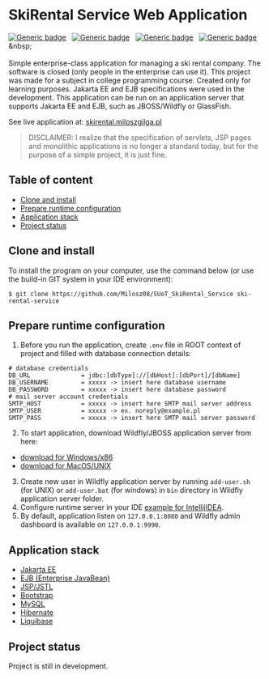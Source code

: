 # SkiRental Service Web Application
[![Generic badge](https://img.shields.io/badge/Made%20with-Jakarta%20EE%2010-1abc9c.svg)](https://jakarta.ee/release/10/)&nbsp;&nbsp;
[![Generic badge](https://img.shields.io/badge/Build%20with-Gradle-green.svg)](https://gradle.org/)&nbsp;&nbsp;
[![Generic badge](https://img.shields.io/badge/Web%20Server-Wildfly/JBOSS%20-brown.svg)](https://www.wildfly.org/)&nbsp;&nbsp;
[![Generic badge](https://img.shields.io/badge/Packaging-WAR-yellow.svg)](https://en.wikipedia.org/wiki/WAR_(file_format))&nbsp;&nbsp;
<br><br>
Simple enterprise-class application for managing a ski rental company. The software is closed (only people in the enterprise can use it). This project was made for a subject in college programming course. Created only for learning purposes. Jakarta EE and EJB specifications were used in the development. This application can be run on an application server that supports Jakarta EE and EJB, such as JBOSS/Wildfly or GlassFish.

See live application at: [skirental.miloszgilga.pl](https://skirental.miloszgilga.pl/)<br>

> DISCLAIMER: I realize that the specification of servlets, JSP pages and monolithic applications is no longer a standard today, but for the purpose of a simple project, it is just fine.

## Table of content
* [Clone and install](#clone-and-install)
* [Prepare runtime configuration](#prepare-runtime-configuration)
* [Application stack](#application-stack)
* [Project status](#project-status)

<a name="clone-and-install"></a>
## Clone and install

To install the program on your computer, use the command below (or use the build-in GIT system in your IDE environment):
```
$ git clone https://github.com/Milosz08/SUoT_SkiRental_Service ski-rental-service
```

<a name="prepare-runtime-configuration"></a>
## Prepare runtime configuration
1. Before you run the application, create `.env` file in ROOT context of project and filled with database connection details:
```properties
# database credentials
DB_URL              = jdbc:[dbType]://[dbHost]:[dbPort]/[dbName]
DB_USERNAME         = xxxxx -> insert here database username 
DB_PASSWORD         = xxxxx -> insert here database password
# mail server account credentials
SMTP_HOST           = xxxxx -> insert here SMTP mail server address
SMTP_USER           = xxxxx -> ex. noreply@example.pl
SMTP_PASS           = xxxxx -> insert here SMTP mail server password
```
2. To start application, download Wildfly/JBOSS application server from here:
* [download for Windows/x86](https://github.com/wildfly/wildfly/releases/download/27.0.1.Final/wildfly-27.0.1.Final.zip)
* [download for MacOS/UNIX](https://github.com/wildfly/wildfly/releases/download/27.0.1.Final/wildfly-27.0.1.Final.tar.gz)
3. Create new user in Wildfly application server by running `add-user.sh` (for UNIX) or `add-user.bat` (for windows) in `bin` directory in Wildfly application server folder. 
4. Configure runtime server in your IDE [example for IntellijIDEA](https://medium.com/geekculture/how-to-configure-and-deploy-webapps-with-wildfly-application-server-in-intellij-idea-f104a6c2a0db).
5. By default, application listen on `127.0.0.1:8080` and Wildfly admin dashboard is available on `127.0.0.1:9990`.

<a name="application-stack"></a>
## Application stack
* [Jakarta EE](https://jakarta.ee/release/10/)
* [EJB (Enterprise JavaBean)](https://www.oracle.com/java/technologies/enterprise-javabeans-technology.html)
* [JSP/JSTL](https://www.oracle.com/java/technologies/jspt.html)
* [Bootstrap](https://getbootstrap.com/)
* [MySQL](https://www.mysql.com/)
* [Hibernate](https://hibernate.org/)
* [Liquibase](https://www.liquibase.org/)

<a name="project-status"></a>
## Project status
Project is still in development.
